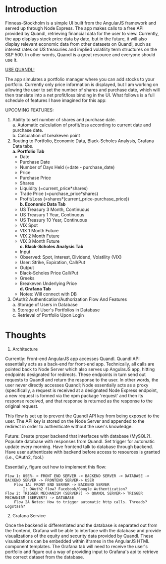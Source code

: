 <h1>Introduction</h1>

Finneas-Stockholm is a simple UI built from the AngularJS framework and served up through Node Express. The app makes calls to a free API provided by Quandl, retrieving financial data for the user to view. Currently, the app displays stock price data by date, but in the future, it will also display relevant economic data from other datasets on Quandl, such as interest rates on US treasuries and implied volatility term structures on the S&P 500. In other words, Quandl is a great resource and everyone should use it. 

<a href = "http://www.quandl.com">USE QUANDL!</a>

The app simulates a portfolio manager where you can add stocks to your portfolio. Currently only price information is displayed, but I am working on allowing the user to set the number of shares and purchase date, which will then translate into a net profit/loss binding in the UI. What follows is a full schedule of features I have imagined for this app:

UPCOMING FEATURES:
1. Ability to set number of shares and purchase date.<br>
	a. Automatic calculation of profit/loss according to current date and purchase date.<br>
	b. Calculation of breakeven point<br>
2. Routing to Portfolio, Economic Data, Black-Scholes Analysis, Grafana Data tabs.<br>
	<b>a. Portfolio Tab</b><br>
	* Date<br>
	* Purchase Date<br>
	* Number of Days Held (=date - purchase_date)<br>
	* Price<br>
	* Purchase Price<br>
	* Shares<br>
	* Liquidity (=current_price*shares)<br>
	* Trade Price (=purchase_price*shares)<br>
	* Profit/Loss (=shares*(current_price-purchase_price))<br>
	<b>b. Economic Data Tab</b><br>
	* US Treasury 3 Month, Continuous<br>
	* US Treasury 1 Year, Continuous<br>
	* US Treasury 10 Year, Continuous<br>
	* VIX Spot<br>
	* VIX 1 Month Future<br>
	* VIX 2 Month Future<br>
	* VIX 3 Month Future<br>
	<b>c. Black-Scholes Analysis Tab</b><br>
	* Input<br>
	- Observed: Spot, Interest, Dividend, Volatility (VIX)<br>
	- User: Strike, Expiration, Call/Put<br>
	* Output<br>
	- Black-Scholes Price Call/Put<br>
	- Greeks<br>
	- Breakeven Underlying Price<br>
	<b>d. Grafana Tab</b><br>
	- Notes: Will connect with DB<br>
3. OAuth2 Authentication/Authorization Flow And Features<br>
	a. Storage of Users in Database<br>
	b. Storage of User's Portfolios in Database<br>
	c. Retrieval of Portfolio Upon Login<br>

<h1>Thoughts</h1>

1. Architecture

Currently: 
Front-end AngularJS app accesses Quandl. Quandl API essentially acts as a back-end for front-end app. Technically, all calls are pointed back to Node Server which also serves up AngularJS app, hitting endpoints designated for redirects. These endpoints in turn send out requests to Quandl and return the response to the user. In other words, the user never directly accesses Quandl; Node essentially acts as a proxy (specifically, a request is received at a designated Node Express endpoint, a new request is formed via the npm package 'request' and then its response received, and that response is returned as the response to the original request.

This flow is set up to prevent the Quandl API key from being exposed to the user. The API key is stored on the Node Server and appended to the redirect in order to authenticate without the user's knowledge. 

Future:
Create proper backend that interfaces with database (MySQL?). Populate database with responses from Quandl. Set trigger for automatic update every morning. Have frontend talk to database through backend. Have user authenticate with backend before access to resources is granted (i.e., OAuth2, fool.)

Essentially, figure out how to implement this flow:

	Flow 1: USER- > FRONT END SERVER -> BACKEND SERVER -> DATABASE -> BACKEND SERVER -> FRONTEND SERVER-> USER
		Flow 1A: FRONT END SERVER -> BACKEND SERVER
			I: OAuth2 flow? Facebook/Google Authentication?
	Flow 2: TRIGGER MECHANISM (SERVER?) -> QUANDL SERVER-> TRIGGER MECHANISM (SERVER?) -> DATABASE
		Flow 2A Notes: How to trigger automatic http calls. Threads? Logstash?

2. Grafana Service

Once the backend is differentiated and the database is separated out from the frontend, Grafana will be able to interface with the database and provide visualizations of the equity and security data provided by Quandl. These visualizations can be embedded within iframes in the AngularJS HTML component templates. The Grafana tab will need to receive the user's portfolio and figure out a way of providing input to Grafana's api to retrieve the correct dataset from the database.